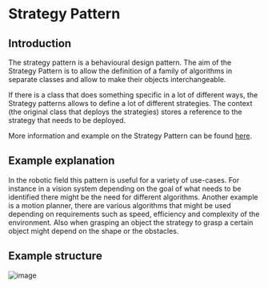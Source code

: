 # Strategy Pattern

## Introduction
The strategy pattern is a behavioural design pattern. The aim of the Strategy Pattern is to allow the definition of a family of algorithms in separate classes and allow to make their objects interchangeable.

If there is a class that does something specific in a lot of different ways, the Strategy patterns allows to define a lot of different strategies. The context (the original class that deploys the strategies) stores a reference to the strategy that needs to be deployed.

More information and example on the Strategy Pattern can be found [here](https://refactoring.guru/design-patterns/strategy).

## Example explanation
In the robotic field this pattern is useful for a variety of use-cases. For instance in a vision system depending on the goal of what needs to be identified there might be the need for different algorithms. Another example is a motion planner, there are various algorithms that might be used depending on requirements such as speed, efficiency and complexity of the environment. Also when grasping an object the strategy to grasp a certain object might depend on the shape or the obstacles.

## Example structure
![image]()
